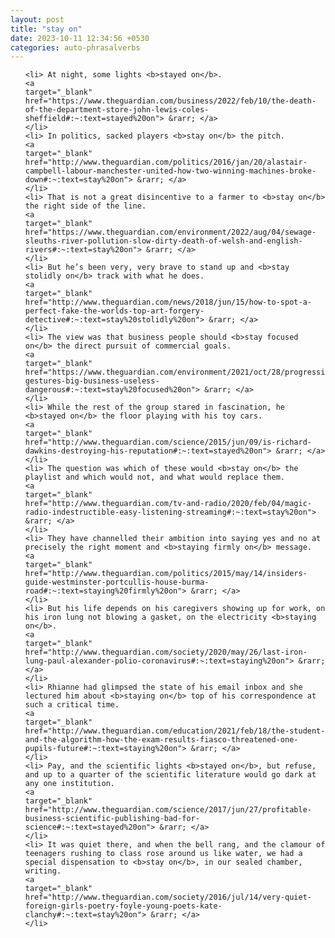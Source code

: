 ```yaml
---
layout: post
title: "stay on"
date: 2023-10-11 12:34:56 +0530
categories: auto-phrasalverbs
---
```

<ol>

    <li> At night, some lights <b>stayed on</b>.
    <a 
    target="_blank" 
    href="https://www.theguardian.com/business/2022/feb/10/the-death-of-the-department-store-john-lewis-coles-sheffield#:~:text=stayed%20on"> &rarr; </a>
    </li>
    <li> In politics, sacked players <b>stay on</b> the pitch.
    <a 
    target="_blank" 
    href="http://www.theguardian.com/politics/2016/jan/20/alastair-campbell-labour-manchester-united-how-two-winning-machines-broke-down#:~:text=stay%20on"> &rarr; </a>
    </li>
    <li> That is not a great disincentive to a farmer to <b>stay on</b> the right side of the line.
    <a 
    target="_blank" 
    href="https://www.theguardian.com/environment/2022/aug/04/sewage-sleuths-river-pollution-slow-dirty-death-of-welsh-and-english-rivers#:~:text=stay%20on"> &rarr; </a>
    </li>
    <li> But he’s been very, very brave to stand up and <b>stay stolidly on</b> track with what he does.
    <a 
    target="_blank" 
    href="http://www.theguardian.com/news/2018/jun/15/how-to-spot-a-perfect-fake-the-worlds-top-art-forgery-detective#:~:text=stay%20stolidly%20on"> &rarr; </a>
    </li>
    <li> The view was that business people should <b>stay focused on</b> the direct pursuit of commercial goals.
    <a 
    target="_blank" 
    href="https://www.theguardian.com/environment/2021/oct/28/progressive-gestures-big-business-useless-dangerous#:~:text=stay%20focused%20on"> &rarr; </a>
    </li>
    <li> While the rest of the group stared in fascination, he <b>stayed on</b> the floor playing with his toy cars.
    <a 
    target="_blank" 
    href="http://www.theguardian.com/science/2015/jun/09/is-richard-dawkins-destroying-his-reputation#:~:text=stayed%20on"> &rarr; </a>
    </li>
    <li> The question was which of these would <b>stay on</b> the playlist and which would not, and what would replace them.
    <a 
    target="_blank" 
    href="http://www.theguardian.com/tv-and-radio/2020/feb/04/magic-radio-indestructible-easy-listening-streaming#:~:text=stay%20on"> &rarr; </a>
    </li>
    <li> They have channelled their ambition into saying yes and no at precisely the right moment and <b>staying firmly on</b> message.
    <a 
    target="_blank" 
    href="http://www.theguardian.com/politics/2015/may/14/insiders-guide-westminster-portcullis-house-burma-road#:~:text=staying%20firmly%20on"> &rarr; </a>
    </li>
    <li> But his life depends on his caregivers showing up for work, on his iron lung not blowing a gasket, on the electricity <b>staying on</b>.
    <a 
    target="_blank" 
    href="http://www.theguardian.com/society/2020/may/26/last-iron-lung-paul-alexander-polio-coronavirus#:~:text=staying%20on"> &rarr; </a>
    </li>
    <li> Rhianne had glimpsed the state of his email inbox and she lectured him about <b>staying on</b> top of his correspondence at such a critical time.
    <a 
    target="_blank" 
    href="http://www.theguardian.com/education/2021/feb/18/the-student-and-the-algorithm-how-the-exam-results-fiasco-threatened-one-pupils-future#:~:text=staying%20on"> &rarr; </a>
    </li>
    <li> Pay, and the scientific lights <b>stayed on</b>, but refuse, and up to a quarter of the scientific literature would go dark at any one institution.
    <a 
    target="_blank" 
    href="http://www.theguardian.com/science/2017/jun/27/profitable-business-scientific-publishing-bad-for-science#:~:text=stayed%20on"> &rarr; </a>
    </li>
    <li> It was quiet there, and when the bell rang, and the clamour of teenagers rushing to class rose around us like water, we had a special dispensation to <b>stay on</b>, in our sealed chamber, writing.
    <a 
    target="_blank" 
    href="http://www.theguardian.com/society/2016/jul/14/very-quiet-foreign-girls-poetry-foyle-young-poets-kate-clanchy#:~:text=stay%20on"> &rarr; </a>
    </li>